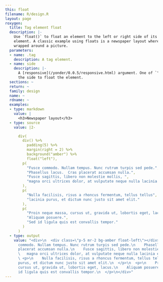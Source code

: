 ```yaml
---
this: float
filename: R/design.R
layout: page
roxygen:
  title: Tag element float
  description: |-
    Use `float()` to float an element to the left or right side of its parent
    element. A classic example using floats is a newspaper layout where text is
    wrapped around a picture.
  parameters:
  - name: .tag
    description: A tag element.
  - name: side
    description: |-
      A [responsive](/yonder/0.0.5/responsive.html) argument. One of `"left"` or `"right"` specifying
      the side to float the element.
  sections: ~
  return: ~
  family: design
  name: ~
  rdname: ~
  examples:
  - type: markdown
    value: |
      <h3>Newspaper layout</h3>
  - type: source
    value: |2-

      div(
        div() %>%
          padding(5) %>%
          margin(right = 2) %>%
          background("amber") %>%
          float("left"),
        p(
          "Fusce commodo. Nullam tempus. Nunc rutrum turpis sed pede.",
          "Phasellus lacus.  Cras placerat accumsan nulla.",
          "Fusce sagittis, libero non molestie mollis, ",
          "magna orci ultrices dolor, at vulputate neque nulla lacinia eros."
        ),
        p(
          "Nulla facilisis, risus a rhoncus fermentum, tellus tellus",
          "lacinia purus, et dictum nunc justo sit amet elit."
        ),
        p(
          "Proin neque massa, cursus ut, gravida ut, lobortis eget, lacus.",
          "Aliquam posuere.",
          "Sed id ligula quis est convallis tempor."
        )
      )
  - type: output
    value: "<div>\n  <div class=\"p-5 mr-2 bg-amber float-left\"></div>\n  <p>\n    Fusce
      commodo. Nullam tempus. Nunc rutrum turpis sed pede.\n    Phasellus lacus.  Cras
      placerat accumsan nulla.\n    Fusce sagittis, libero non molestie mollis, \n
      \   magna orci ultrices dolor, at vulputate neque nulla lacinia eros.\n  </p>\n
      \ <p>\n    Nulla facilisis, risus a rhoncus fermentum, tellus tellus\n    lacinia
      purus, et dictum nunc justo sit amet elit.\n  </p>\n  <p>\n    Proin neque massa,
      cursus ut, gravida ut, lobortis eget, lacus.\n    Aliquam posuere.\n    Sed
      id ligula quis est convallis tempor.\n  </p>\n</div>"
---
```

